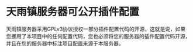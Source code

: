 # 天雨镇服务器可公开插件配置
天雨镇服务器采用GPLv3协议授权一部分插件配置代码的开源，这就是说，如果您挪用了本项目中的任何配置代码，您也必须将您的服务器的插件配置代码开源，并且在您的服务器中标注项目配置来源于本服务器。